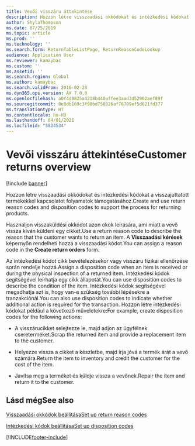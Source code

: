 ```yaml
---
title: Vevői visszáru áttekintése
description: Hozzon létre visszaadási okkódokat és intézkedési kódokat a visszajuttatott termékekkel kapcsolatot folyamatok támogatásához.
author: ShylaThompson
ms.date: 07/25/2019
ms.topic: article
ms.prod: ''
ms.technology: ''
ms.search.form: ReturnTableListPage, ReturnReasonCodeLookup
audience: Application User
ms.reviewer: kamaybac
ms.custom: ''
ms.assetid: ''
ms.search.region: Global
ms.author: kamaybac
ms.search.validFrom: 2016-02-28
ms.dyn365.ops.version: AX 7.0.0
ms.openlocfilehash: a0f4d8825a4218b440affee3aad3d52902aef89f
ms.sourcegitcommit: 0e8db169c3f90bd750826af76709ef5d621fd377
ms.translationtype: HT
ms.contentlocale: hu-HU
ms.lasthandoff: 04/01/2021
ms.locfileid: "5824534"
---
```

# <a name="customer-returns-overview"></a><span data-ttu-id="947d6-103">Vevői visszáru áttekintése</span><span class="sxs-lookup"><span data-stu-id="947d6-103">Customer returns overview</span></span>

[!include [banner](../includes/banner.md)]


<span data-ttu-id="947d6-104">Hozzon létre visszaadási okkódokat és intézkedési kódokat a visszajuttatott termékekkel kapcsolatot folyamatok támogatásához.</span><span class="sxs-lookup"><span data-stu-id="947d6-104">Create and use return reason codes and disposition codes to support the process for returning products.</span></span>

<span data-ttu-id="947d6-105">Használjon visszaküldési okkódot azon okok leírására, ami miatt a vevő vissza kíván küldeni egy cikket.</span><span class="sxs-lookup"><span data-stu-id="947d6-105">Use a return reason code to describe the reason that the customer wants to return an item.</span></span> <span data-ttu-id="947d6-106">A **Visszaadási kérések** képernyőn rendelheti hozzá a visszaadási kódot.</span><span class="sxs-lookup"><span data-stu-id="947d6-106">You can assign a reason code in the **Create return orders** form.</span></span>

<span data-ttu-id="947d6-107">Az intézkedési kódot cikk bevételezésekor vagy visszáru fizikai ellenőrzése során rendelje hozzá.</span><span class="sxs-lookup"><span data-stu-id="947d6-107">Assign a disposition code when an item is received or during the physical inspection of a returned item.</span></span> <span data-ttu-id="947d6-108">Intézkedési kódok segítségével leírhatja egy cikk állapotát.</span><span class="sxs-lookup"><span data-stu-id="947d6-108">You can use disposition codes to describe the condition of the item.</span></span> <span data-ttu-id="947d6-109">Intézkedési kódok segítségével megadhatja azt is, hogy van-e szükség további lépésekre a tranzakciónál.</span><span class="sxs-lookup"><span data-stu-id="947d6-109">You can also use disposition codes to indicate whether additional action is required for the transaction.</span></span> <span data-ttu-id="947d6-110">Hozzon létre intézkedési kódokat például a következő műveletekre:</span><span class="sxs-lookup"><span data-stu-id="947d6-110">For example, create disposition codes for the following actions:</span></span>

  - <span data-ttu-id="947d6-111">A visszárucikket selejtezze le, majd adjon az ügyfélnek csereterméket.</span><span class="sxs-lookup"><span data-stu-id="947d6-111">Scrap the returned item and provide a replacement item to the customer.</span></span>

  - <span data-ttu-id="947d6-112">Helyezze vissza a cikket a készletbe, majd írja jóvá a termék árát a vevő számára.</span><span class="sxs-lookup"><span data-stu-id="947d6-112">Return the item to inventory and credit the customer for the cost of the item.</span></span>

  - <span data-ttu-id="947d6-113">Javítsa meg a terméket és küldje vissza a vevőnek.</span><span class="sxs-lookup"><span data-stu-id="947d6-113">Repair the item and return it to the customer.</span></span>

## <a name="see-also"></a><span data-ttu-id="947d6-114">Lásd még</span><span class="sxs-lookup"><span data-stu-id="947d6-114">See also</span></span>

[<span data-ttu-id="947d6-115">Visszaadási okkódok beállítása</span><span class="sxs-lookup"><span data-stu-id="947d6-115">Set up return reason codes</span></span>](set-up-return-reason-code.md)

[<span data-ttu-id="947d6-116">Intézkedési kódok beállítása</span><span class="sxs-lookup"><span data-stu-id="947d6-116">Set up disposition codes</span></span>](set-up-disposition-codes.md)




  




[!INCLUDE[footer-include](../../includes/footer-banner.md)]